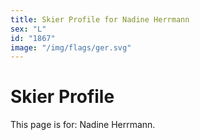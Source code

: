 ```yaml
---
title: Skier Profile for Nadine Herrmann
sex: "L"
id: "1867"
image: "/img/flags/ger.svg" 
---
```


# Skier Profile

This page is for: Nadine Herrmann.
    